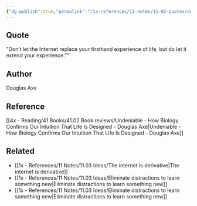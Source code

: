 ```yaml
---
{"dg-publish":true,"permalink":"/1x-references/11-notes/11-02-quotes/don-t-let-the-internet-replace-your-firsthand-experience-of-life-but-do-let-it-extend-your-experience-douglas-axe/","title":"Don’t let the Internet replace your firsthand experience of life, but do let it extend your experience - Douglas Axe","dgShowBacklinks":false}
---
```



## Quote
"Don’t let the Internet replace your firsthand experience of life, but do let it extend your experience.""

## Author
Douglas Axe

## Reference
[[4x - Reading/41 Books/41.02 Book reviews/Undeniable - How Biology Confirms Our Intuition That Life Is Designed - Douglas Axe\|Undeniable - How Biology Confirms Our Intuition That Life Is Designed - Douglas Axe]]

## Related
- [[1x - References/11 Notes/11.03 Ideas/The internet is derivative\|The internet is derivative]]
- [[1x - References/11 Notes/11.03 Ideas/Eliminate distractions to learn something new\|Eliminate distractions to learn something new]]
- [[1x - References/11 Notes/11.03 Ideas/Eliminate distractions to learn something new\|Eliminate distractions to learn something new]]